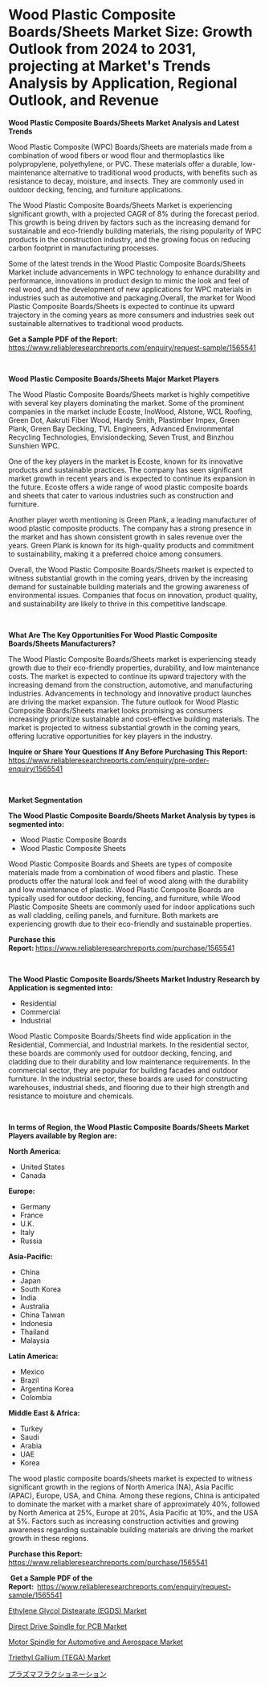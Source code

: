 <p><h1>Wood Plastic Composite Boards/Sheets Market Size: Growth Outlook from 2024 to 2031, projecting at Market's Trends Analysis by Application, Regional Outlook, and Revenue</h1></p><p><strong>Wood Plastic Composite Boards/Sheets Market Analysis and Latest Trends</strong></p>
<p><p>Wood Plastic Composite (WPC) Boards/Sheets are materials made from a combination of wood fibers or wood flour and thermoplastics like polypropylene, polyethylene, or PVC. These materials offer a durable, low-maintenance alternative to traditional wood products, with benefits such as resistance to decay, moisture, and insects. They are commonly used in outdoor decking, fencing, and furniture applications.</p><p>The Wood Plastic Composite Boards/Sheets Market is experiencing significant growth, with a projected CAGR of 8% during the forecast period. This growth is being driven by factors such as the increasing demand for sustainable and eco-friendly building materials, the rising popularity of WPC products in the construction industry, and the growing focus on reducing carbon footprint in manufacturing processes.</p><p>Some of the latest trends in the Wood Plastic Composite Boards/Sheets Market include advancements in WPC technology to enhance durability and performance, innovations in product design to mimic the look and feel of real wood, and the development of new applications for WPC materials in industries such as automotive and packaging.Overall, the market for Wood Plastic Composite Boards/Sheets is expected to continue its upward trajectory in the coming years as more consumers and industries seek out sustainable alternatives to traditional wood products.</p></p>
<p><strong>Get a Sample PDF of the Report:&nbsp;</strong> <a href="https://www.reliableresearchreports.com/enquiry/request-sample/1565541">https://www.reliableresearchreports.com/enquiry/request-sample/1565541</a></p>
<p>&nbsp;</p>
<p><strong>Wood Plastic Composite Boards/Sheets Major Market Players</strong></p>
<p><p>The Wood Plastic Composite Boards/Sheets market is highly competitive with several key players dominating the market. Some of the prominent companies in the market include Ecoste, InoWood, Alstone, WCL Roofing, Green Dot, Aakruti Fiber Wood, Hardy Smith, Plastimber Impex, Green Plank, Green Bay Decking, TVL Engineers, Advanced Environmental Recycling Technologies, Envisiondecking, Seven Trust, and Binzhou Sunshien WPC.</p><p>One of the key players in the market is Ecoste, known for its innovative products and sustainable practices. The company has seen significant market growth in recent years and is expected to continue its expansion in the future. Ecoste offers a wide range of wood plastic composite boards and sheets that cater to various industries such as construction and furniture.</p><p>Another player worth mentioning is Green Plank, a leading manufacturer of wood plastic composite products. The company has a strong presence in the market and has shown consistent growth in sales revenue over the years. Green Plank is known for its high-quality products and commitment to sustainability, making it a preferred choice among consumers.</p><p>Overall, the Wood Plastic Composite Boards/Sheets market is expected to witness substantial growth in the coming years, driven by the increasing demand for sustainable building materials and the growing awareness of environmental issues. Companies that focus on innovation, product quality, and sustainability are likely to thrive in this competitive landscape.</p></p>
<p>&nbsp;</p>
<p><strong>What Are The Key Opportunities For Wood Plastic Composite Boards/Sheets Manufacturers?</strong></p>
<p><p>The Wood Plastic Composite Boards/Sheets market is experiencing steady growth due to their eco-friendly properties, durability, and low maintenance costs. The market is expected to continue its upward trajectory with the increasing demand from the construction, automotive, and manufacturing industries. Advancements in technology and innovative product launches are driving the market expansion. The future outlook for Wood Plastic Composite Boards/Sheets market looks promising as consumers increasingly prioritize sustainable and cost-effective building materials. The market is projected to witness substantial growth in the coming years, offering lucrative opportunities for key players in the industry.</p></p>
<p><strong>Inquire or Share Your Questions If Any Before Purchasing This Report:</strong> <a href="https://www.reliableresearchreports.com/enquiry/pre-order-enquiry/1565541">https://www.reliableresearchreports.com/enquiry/pre-order-enquiry/1565541</a></p>
<p>&nbsp;</p>
<p><strong>Market Segmentation</strong></p>
<p><strong>The Wood Plastic Composite Boards/Sheets Market Analysis by types is segmented into:</strong></p>
<p><ul><li>Wood Plastic Composite Boards</li><li>Wood Plastic Composite Sheets</li></ul></p>
<p><p>Wood Plastic Composite Boards and Sheets are types of composite materials made from a combination of wood fibers and plastic. These products offer the natural look and feel of wood along with the durability and low maintenance of plastic. Wood Plastic Composite Boards are typically used for outdoor decking, fencing, and furniture, while Wood Plastic Composite Sheets are commonly used for indoor applications such as wall cladding, ceiling panels, and furniture. Both markets are experiencing growth due to their eco-friendly and sustainable properties.</p></p>
<p><strong>Purchase this Report:&nbsp;</strong><a href="https://www.reliableresearchreports.com/purchase/1565541">https://www.reliableresearchreports.com/purchase/1565541</a></p>
<p>&nbsp;</p>
<p><strong>The Wood Plastic Composite Boards/Sheets Market Industry Research by Application is segmented into:</strong></p>
<p><ul><li>Residential</li><li>Commercial</li><li>Industrial</li></ul></p>
<p><p>Wood Plastic Composite Boards/Sheets find wide application in the Residential, Commercial, and Industrial markets. In the residential sector, these boards are commonly used for outdoor decking, fencing, and cladding due to their durability and low maintenance requirements. In the commercial sector, they are popular for building facades and outdoor furniture. In the industrial sector, these boards are used for constructing warehouses, industrial sheds, and flooring due to their high strength and resistance to moisture and chemicals.</p></p>
<p>&nbsp;</p>
<p><strong>In terms of Region, the Wood Plastic Composite Boards/Sheets Market Players available by Region are:</strong></p>
<p>
    <p> <strong> North America: </strong>
        <ul>
            <li>United States</li>
            <li>Canada</li>
        </ul>
        </p> 
    <p> <strong> Europe: </strong>
        <ul>
            <li>Germany</li>
            <li>France</li>
            <li>U.K.</li>
            <li>Italy</li>
            <li>Russia</li>
        </ul>
        </p> 
    <p> <strong> Asia-Pacific: </strong>
        <ul>
            <li>China</li>
            <li>Japan</li>
            <li>South Korea</li>
            <li>India</li>
            <li>Australia</li>
            <li>China Taiwan</li>
            <li>Indonesia</li>
            <li>Thailand</li>
            <li>Malaysia</li>
        </ul>
        </p> 
    <p> <strong> Latin America: </strong>
        <ul>
            <li>Mexico</li>
            <li>Brazil</li>
            <li>Argentina Korea</li>
            <li>Colombia</li>
        </ul>
        </p> 
    <p> <strong> Middle East & Africa: </strong>
        <ul>
            <li>Turkey</li>
            <li>Saudi</li>
            <li>Arabia</li>
            <li>UAE</li>
            <li>Korea</li>
        </ul>
    </p>
    </p>
<p><p>The wood plastic composite boards/sheets market is expected to witness significant growth in the regions of North America (NA), Asia Pacific (APAC), Europe, USA, and China. Among these regions, China is anticipated to dominate the market with a market share of approximately 40%, followed by North America at 25%, Europe at 20%, Asia Pacific at 10%, and the USA at 5%. Factors such as increasing construction activities and growing awareness regarding sustainable building materials are driving the market growth in these regions.</p></p>
<p><strong>Purchase this Report: </strong><a href="https://www.reliableresearchreports.com/purchase/1565541">https://www.reliableresearchreports.com/purchase/1565541</a></p>
<p>&nbsp;<strong>Get a Sample PDF of the Report:&nbsp;&nbsp;</strong><a href="https://www.reliableresearchreports.com/enquiry/request-sample/1565541">https://www.reliableresearchreports.com/enquiry/request-sample/1565541</a></p>
<p><strong></strong></p>
<p><p><a href="https://github.com/josesg55/Market-Research-Report-List-1/blob/main/ethylene-glycol-distearate-egds-market.md">Ethylene Glycol Distearate (EGDS) Market</a></p><p><a href="https://issuu.com/reportprime-2/docs/direct-drive-spindle-for-pcb-market-size-2030.pptx">Direct Drive Spindle for PCB Market</a></p><p><a href="https://issuu.com/reportprime-2/docs/motor-spindle-for-automotive-and-aerospace-market-">Motor Spindle for Automotive and Aerospace Market</a></p><p><a href="https://github.com/mancsybtousav/Market-Research-Report-List-1/blob/main/triethyl-gallium-tega-market.md">Triethyl Gallium (TEGA) Market</a></p><p><a href="https://github.com/xtkhtofdt934839/Market-Research-Report-List-1/blob/main/9010214146.md">プラズマフラクショネーション</a></p></p>